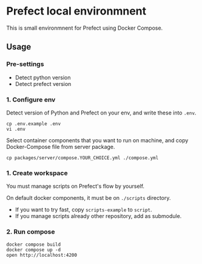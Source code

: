 # Prefect local environmnent

This is small environmnent for Prefect using Docker Compose.

## Usage

### Pre-settings

- Detect python version
- Detect prefect version

### 1. Configure env

Detect version of Python and Prefect on your env,
and write these into `.env`.

```
cp .env.example .env
vi .env
```

Select container components that you want to run on machine,
and copy Docker-Compose file from server package.

```
cp packages/server/compose.YOUR_CHOICE.yml ./compose.yml
```

### 1. Create workspace

You must manage scripts on Prefect's flow by yourself.

On default docker components, it must be on `./scripts` directory.

* If you want to try fast, copy `scripts-example` to `script`.
* If you manage scripts already other repository, add as submodule.

### 2. Run compose

```
docker compose build
docker compose up -d
open http://localhost:4200
```
